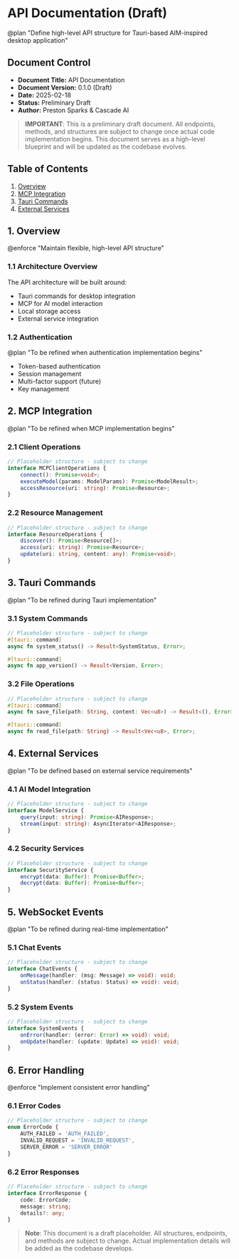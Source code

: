 # API Documentation (Draft)

@plan "Define high-level API structure for Tauri-based AIM-inspired desktop application"

## Document Control
- **Document Title:** API Documentation
- **Document Version:** 0.1.0 (Draft)
- **Date:** 2025-02-18
- **Status:** Preliminary Draft
- **Author:** Preston Sparks & Cascade AI

<!-- cascade-run: lint-check style-guide -->

> **IMPORTANT**: This is a preliminary draft document. All endpoints, methods, and structures are subject to change once actual code implementation begins. This document serves as a high-level blueprint and will be updated as the codebase evolves.

## Table of Contents
1. [Overview](#overview)
2. [MCP Integration](#mcp-integration)
3. [Tauri Commands](#tauri-commands)
4. [External Services](#external-services)

## 1. Overview
@enforce "Maintain flexible, high-level API structure"

### 1.1 Architecture Overview
The API architecture will be built around:
- Tauri commands for desktop integration
- MCP for AI model interaction
- Local storage access
- External service integration

### 1.2 Authentication
@plan "To be refined when authentication implementation begins"
- Token-based authentication
- Session management
- Multi-factor support (future)
- Key management

## 2. MCP Integration
@plan "To be refined when MCP implementation begins"

### 2.1 Client Operations
```typescript
// Placeholder structure - subject to change
interface MCPClientOperations {
    connect(): Promise<void>;
    executeModel(params: ModelParams): Promise<ModelResult>;
    accessResource(uri: string): Promise<Resource>;
}
```

### 2.2 Resource Management
```typescript
// Placeholder structure - subject to change
interface ResourceOperations {
    discover(): Promise<Resource[]>;
    access(uri: string): Promise<Resource>;
    update(uri: string, content: any): Promise<void>;
}
```

## 3. Tauri Commands
@plan "To be refined during Tauri implementation"

### 3.1 System Commands
```rust
// Placeholder structure - subject to change
#[tauri::command]
async fn system_status() -> Result<SystemStatus, Error>;

#[tauri::command]
async fn app_version() -> Result<Version, Error>;
```

### 3.2 File Operations
```rust
// Placeholder structure - subject to change
#[tauri::command]
async fn save_file(path: String, content: Vec<u8>) -> Result<(), Error>;

#[tauri::command]
async fn read_file(path: String) -> Result<Vec<u8>, Error>;
```

## 4. External Services
@plan "To be defined based on external service requirements"

### 4.1 AI Model Integration
```typescript
// Placeholder structure - subject to change
interface ModelService {
    query(input: string): Promise<AIResponse>;
    stream(input: string): AsyncIterator<AIResponse>;
}
```

### 4.2 Security Services
```typescript
// Placeholder structure - subject to change
interface SecurityService {
    encrypt(data: Buffer): Promise<Buffer>;
    decrypt(data: Buffer): Promise<Buffer>;
}
```

## 5. WebSocket Events
@plan "To be refined during real-time implementation"

### 5.1 Chat Events
```typescript
// Placeholder structure - subject to change
interface ChatEvents {
    onMessage(handler: (msg: Message) => void): void;
    onStatus(handler: (status: Status) => void): void;
}
```

### 5.2 System Events
```typescript
// Placeholder structure - subject to change
interface SystemEvents {
    onError(handler: (error: Error) => void): void;
    onUpdate(handler: (update: Update) => void): void;
}
```

## 6. Error Handling
@enforce "Implement consistent error handling"

### 6.1 Error Codes
```typescript
// Placeholder structure - subject to change
enum ErrorCode {
    AUTH_FAILED = 'AUTH_FAILED',
    INVALID_REQUEST = 'INVALID_REQUEST',
    SERVER_ERROR = 'SERVER_ERROR'
}
```

### 6.2 Error Responses
```typescript
// Placeholder structure - subject to change
interface ErrorResponse {
    code: ErrorCode;
    message: string;
    details?: any;
}
```

<!-- cascade-run: vulnerability-scan -->

> **Note**: This document is a draft placeholder. All structures, endpoints, and methods are subject to change. Actual implementation details will be added as the codebase develops.
